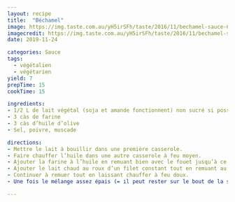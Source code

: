 ```yaml
---
layout: recipe
title:  "Béchamel"
image: https://img.taste.com.au/yH5irSFh/taste/2016/11/bechamel-sauce-60742-1.jpeg
imagecredit: https://img.taste.com.au/yH5irSFh/taste/2016/11/bechamel-sauce-60742-1.jpeg
date: 2019-11-24

categories: Sauce
tags:
  - végétalien
  - végétarien
yield: 7
prepTime: 15
cookTime: 15

ingredients:
- 1/2 L de lait végétal (soja et amande fonctionnent) non sucré si possible
- 3 càs de farine
- 3 càs d’huile d’olive
- Sel, poivre, muscade

directions:
- Mettre le lait à bouillir dans une première casserole.
- Faire chauffer l’huile dans une autre casserole à feu moyen.
- Ajouter la farine à l’huile en remuant bien avec le fouet jusqu’à ce que ça soit homogène. Cela fait un mélange un peu épais = un roux.
- Ajouter le lait chaud au roux d’un filet constant tout en remuant au fouet.
- Continuer à remuer tout en laissant chauffer à feu doux.
- Une fois le mélange assez épais (= il peut rester sur le bout de la spatule même à l’envers), assaisonner : sel, poivre, muscade à souhait.

---
```

